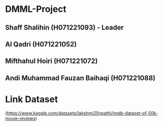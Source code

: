 # DMML-Project

## Shaff Shalihin (H071221093) - Leader
## Al Qadri (H071221052)
## Mifthahul Hoiri (H071221072)
## Andi Muhammad Fauzan Baihaqi (H071221088)

# Link Dataset
(https://www.kaggle.com/datasets/lakshmi25npathi/imdb-dataset-of-50k-movie-reviews)
